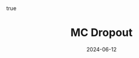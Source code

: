 ---
order: 3
title: MC Dropout
date: 2024-06-12
categories: [Machine Learning Techs, Bayesian Deep Learning]
tags: [Deep Learning, Bayesian, Variational Inference, Objective Function]
math: true
description: >-
    <ul type="square">
    <li><strong>Title</strong>: <a href="
    https://doi.org/10.48550/arXiv.1506.02142"><code>Dropout as a Bayesian Approximation: Representing Model Uncertainty in Deep Learning</code></a></li>
    <li><strong>Published</strong>: <em>2016</em></li>
    </ul>
image:
    path: /_post_refer_img/BayesianDeepLearning/Thumbnail.jpg
---